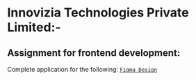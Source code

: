 # Innovizia Technologies Private Limited:-
Assignment for frontend development:
----------

Complete application for the following:
[`Figma Design`](https://www.figma.com/file/xkVSYIm4PfkvzUG0AXqZq4/skilly-tree-payment?node-id=0%3A1) 





